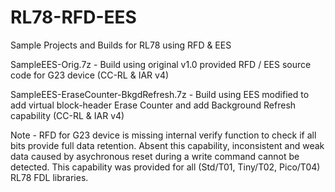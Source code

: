 # RL78-RFD-EES
Sample Projects and Builds for RL78 using RFD &amp; EES

SampleEES-Orig.7z - Build using original v1.0 provided RFD / EES source code for G23 device (CC-RL & IAR v4)

SampleEES-EraseCounter-BkgdRefresh.7z - Build using EES modified to add virtual block-header Erase Counter and add Background Refresh capability (CC-RL & IAR v4)

Note - RFD for G23 device is missing internal verify function to check if all bits provide full data retention.
       Absent this capability, inconsistent and weak data caused by asychronous reset during a write
       command cannot be detected.  This capability was provided for all (Std/T01, Tiny/T02, Pico/T04) RL78 FDL
       libraries.

